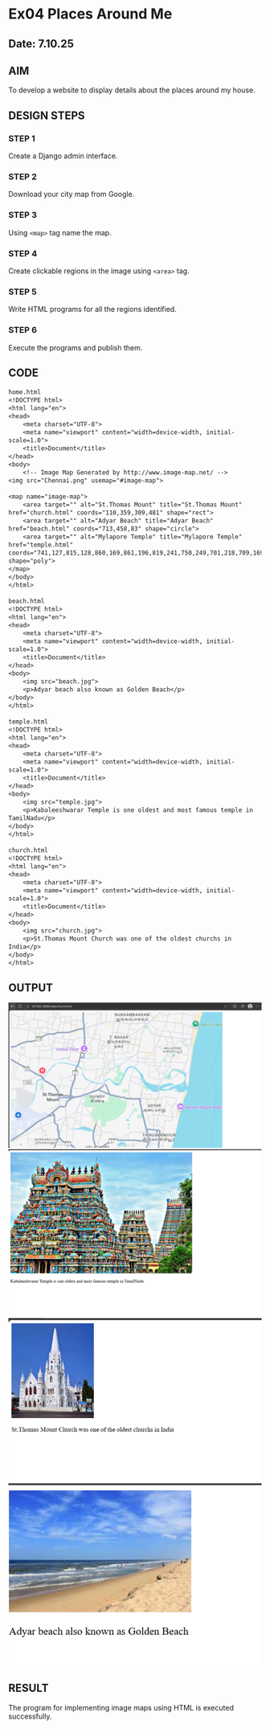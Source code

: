 # Ex04 Places Around Me
## Date: 7.10.25

## AIM
To develop a website to display details about the places around my house.

## DESIGN STEPS

### STEP 1
Create a Django admin interface.

### STEP 2
Download your city map from Google.

### STEP 3
Using ```<map>``` tag name the map.

### STEP 4
Create clickable regions in the image using ```<area>``` tag.

### STEP 5
Write HTML programs for all the regions identified.


### STEP 6
Execute the programs and publish them.

## CODE
```
home.html
<!DOCTYPE html>
<html lang="en">
<head>
    <meta charset="UTF-8">
    <meta name="viewport" content="width=device-width, initial-scale=1.0">
    <title>Document</title>
</head>
<body>
    <!-- Image Map Generated by http://www.image-map.net/ -->
<img src="Chennai.png" usemap="#image-map">

<map name="image-map">
    <area target="" alt="St.Thomas Mount" title="St.Thomas Mount" href="church.html" coords="110,359,309,481" shape="rect">
    <area target="" alt="Adyar Beach" title="Adyar Beach" href="beach.html" coords="713,458,83" shape="circle">
    <area target="" alt="Mylapore Temple" title="Mylapore Temple" href="temple.html" coords="741,127,815,128,860,169,861,196,819,241,750,249,701,218,709,169" shape="poly">
</map>
</body>
</html>

beach.html
<!DOCTYPE html>
<html lang="en">
<head>
    <meta charset="UTF-8">
    <meta name="viewport" content="width=device-width, initial-scale=1.0">
    <title>Document</title>
</head>
<body>
    <img src="beach.jpg">
    <p>Adyar beach also known as Golden Beach</p>
</body>
</html>

temple.html
<!DOCTYPE html>
<html lang="en">
<head>
    <meta charset="UTF-8">
    <meta name="viewport" content="width=device-width, initial-scale=1.0">
    <title>Document</title>
</head>
<body>
    <img src="temple.jpg">
    <p>Kabaleeshwarar Temple is one oldest and most famous temple in TamilNadu</p>
</body>
</html>

church.html
<!DOCTYPE html>
<html lang="en">
<head>
    <meta charset="UTF-8">
    <meta name="viewport" content="width=device-width, initial-scale=1.0">
    <title>Document</title>
</head>
<body>
    <img src="church.jpg">
    <p>St.Thomas Mount Church was one of the oldest churchs in India</p>
</body>
</html>
```
## OUTPUT
![alt text](image.png)
![alt text](image-1.png)
![alt text](image-2.png)
![alt text](image-3.png)






## RESULT
The program for implementing image maps using HTML is executed successfully.
